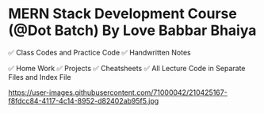 # MERN Stack Development Course (@Dot Batch) By Love Babbar Bhaiya

✅ Class Codes and Practice Code 
✅ Handwritten Notes

✅ Home Work
✅ Projects
✅ Cheatsheets
✅ All Lecture Code in Separate Files and Index File

https://user-images.githubusercontent.com/71000042/210425167-f8fdcc84-4117-4c14-8952-d82402ab95f5.jpg

